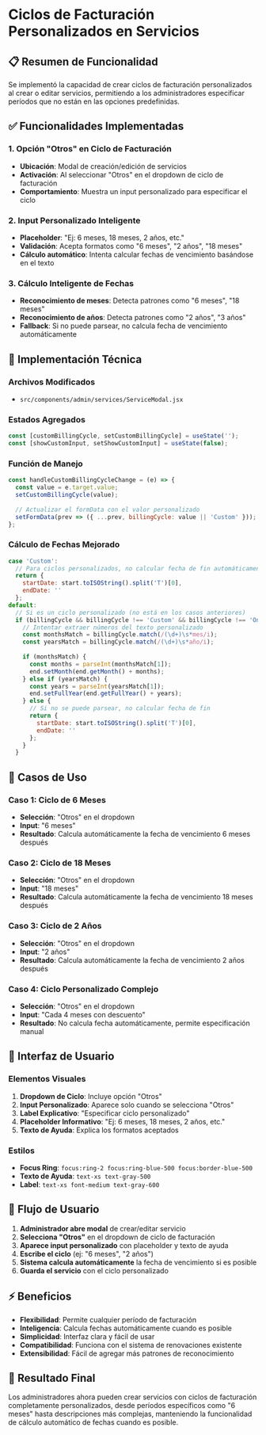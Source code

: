 # Ciclos de Facturación Personalizados en Servicios

## 📋 Resumen de Funcionalidad

Se implementó la capacidad de crear ciclos de facturación personalizados al crear o editar servicios, permitiendo a los administradores especificar períodos que no están en las opciones predefinidas.

## ✅ Funcionalidades Implementadas

### 1. **Opción "Otros" en Ciclo de Facturación**
- **Ubicación**: Modal de creación/edición de servicios
- **Activación**: Al seleccionar "Otros" en el dropdown de ciclo de facturación
- **Comportamiento**: Muestra un input personalizado para especificar el ciclo

### 2. **Input Personalizado Inteligente**
- **Placeholder**: "Ej: 6 meses, 18 meses, 2 años, etc."
- **Validación**: Acepta formatos como "6 meses", "2 años", "18 meses"
- **Cálculo automático**: Intenta calcular fechas de vencimiento basándose en el texto

### 3. **Cálculo Inteligente de Fechas**
- **Reconocimiento de meses**: Detecta patrones como "6 meses", "18 meses"
- **Reconocimiento de años**: Detecta patrones como "2 años", "3 años"
- **Fallback**: Si no puede parsear, no calcula fecha de vencimiento automáticamente

## 🔧 Implementación Técnica

### Archivos Modificados
- `src/components/admin/services/ServiceModal.jsx`

### Estados Agregados
```javascript
const [customBillingCycle, setCustomBillingCycle] = useState('');
const [showCustomInput, setShowCustomInput] = useState(false);
```

### Función de Manejo
```javascript
const handleCustomBillingCycleChange = (e) => {
  const value = e.target.value;
  setCustomBillingCycle(value);
  
  // Actualizar el formData con el valor personalizado
  setFormData(prev => ({ ...prev, billingCycle: value || 'Custom' }));
};
```

### Cálculo de Fechas Mejorado
```javascript
case 'Custom':
  // Para ciclos personalizados, no calcular fecha de fin automáticamente
  return { 
    startDate: start.toISOString().split('T')[0], 
    endDate: '' 
  };
default:
  // Si es un ciclo personalizado (no está en los casos anteriores)
  if (billingCycle && billingCycle !== 'Custom' && billingCycle !== 'One-Time') {
    // Intentar extraer números del texto personalizado
    const monthsMatch = billingCycle.match(/(\d+)\s*mes/i);
    const yearsMatch = billingCycle.match(/(\d+)\s*año/i);
    
    if (monthsMatch) {
      const months = parseInt(monthsMatch[1]);
      end.setMonth(end.getMonth() + months);
    } else if (yearsMatch) {
      const years = parseInt(yearsMatch[1]);
      end.setFullYear(end.getFullYear() + years);
    } else {
      // Si no se puede parsear, no calcular fecha de fin
      return { 
        startDate: start.toISOString().split('T')[0], 
        endDate: '' 
      };
    }
  }
```

## 🎯 Casos de Uso

### Caso 1: Ciclo de 6 Meses
- **Selección**: "Otros" en el dropdown
- **Input**: "6 meses"
- **Resultado**: Calcula automáticamente la fecha de vencimiento 6 meses después

### Caso 2: Ciclo de 18 Meses
- **Selección**: "Otros" en el dropdown
- **Input**: "18 meses"
- **Resultado**: Calcula automáticamente la fecha de vencimiento 18 meses después

### Caso 3: Ciclo de 2 Años
- **Selección**: "Otros" en el dropdown
- **Input**: "2 años"
- **Resultado**: Calcula automáticamente la fecha de vencimiento 2 años después

### Caso 4: Ciclo Personalizado Complejo
- **Selección**: "Otros" en el dropdown
- **Input**: "Cada 4 meses con descuento"
- **Resultado**: No calcula fecha automáticamente, permite especificación manual

## 📱 Interfaz de Usuario

### Elementos Visuales
1. **Dropdown de Ciclo**: Incluye opción "Otros"
2. **Input Personalizado**: Aparece solo cuando se selecciona "Otros"
3. **Label Explicativo**: "Especificar ciclo personalizado"
4. **Placeholder Informativo**: "Ej: 6 meses, 18 meses, 2 años, etc."
5. **Texto de Ayuda**: Explica los formatos aceptados

### Estilos
- **Focus Ring**: `focus:ring-2 focus:ring-blue-500 focus:border-blue-500`
- **Texto de Ayuda**: `text-xs text-gray-500`
- **Label**: `text-xs font-medium text-gray-600`

## 🔄 Flujo de Usuario

1. **Administrador abre modal** de crear/editar servicio
2. **Selecciona "Otros"** en el dropdown de ciclo de facturación
3. **Aparece input personalizado** con placeholder y texto de ayuda
4. **Escribe el ciclo** (ej: "6 meses", "2 años")
5. **Sistema calcula automáticamente** la fecha de vencimiento si es posible
6. **Guarda el servicio** con el ciclo personalizado

## ⚡ Beneficios

- **Flexibilidad**: Permite cualquier período de facturación
- **Inteligencia**: Calcula fechas automáticamente cuando es posible
- **Simplicidad**: Interfaz clara y fácil de usar
- **Compatibilidad**: Funciona con el sistema de renovaciones existente
- **Extensibilidad**: Fácil de agregar más patrones de reconocimiento

## 🎯 Resultado Final

Los administradores ahora pueden crear servicios con ciclos de facturación completamente personalizados, desde períodos específicos como "6 meses" hasta descripciones más complejas, manteniendo la funcionalidad de cálculo automático de fechas cuando es posible.




